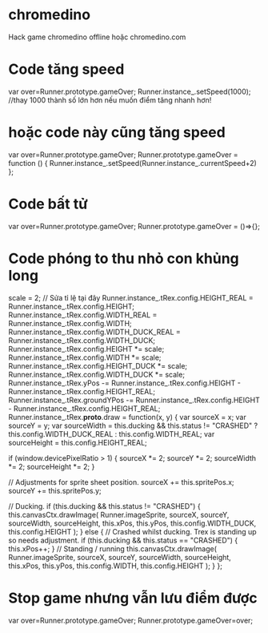 # chromedino 
Hack game chromedino offline hoặc chromedino.com

# Code tăng speed
var over=Runner.prototype.gameOver;
Runner.instance_.setSpeed(1000); //thay 1000 thành số lớn hơn nếu muốn điểm tăng nhanh hơn!
# hoặc code này cũng tăng speed
var over=Runner.prototype.gameOver;
Runner.prototype.gameOver = function ()
{
	Runner.instance_.setSpeed(Runner.instance_.currentSpeed+2)
};
# Code bất tử
var over=Runner.prototype.gameOver;
Runner.prototype.gameOver = ()=>{};
# Code phóng to thu nhỏ con khủng long
scale = 2; // Sửa tỉ lệ tại đây
Runner.instance_.tRex.config.HEIGHT_REAL = Runner.instance_.tRex.config.HEIGHT;
Runner.instance_.tRex.config.WIDTH_REAL = Runner.instance_.tRex.config.WIDTH;
Runner.instance_.tRex.config.WIDTH_DUCK_REAL =
  Runner.instance_.tRex.config.WIDTH_DUCK;
Runner.instance_.tRex.config.HEIGHT *= scale;
Runner.instance_.tRex.config.WIDTH *= scale;
Runner.instance_.tRex.config.HEIGHT_DUCK *= scale;
Runner.instance_.tRex.config.WIDTH_DUCK *= scale;
Runner.instance_.tRex.yPos -=
  Runner.instance_.tRex.config.HEIGHT -
  Runner.instance_.tRex.config.HEIGHT_REAL;
Runner.instance_.tRex.groundYPos -=
  Runner.instance_.tRex.config.HEIGHT -
  Runner.instance_.tRex.config.HEIGHT_REAL;
Runner.instance_.tRex.__proto__.draw = function(x, y) {
  var sourceX = x;
  var sourceY = y;
  var sourceWidth =
    this.ducking && this.status != "CRASHED"
      ? this.config.WIDTH_DUCK_REAL
      : this.config.WIDTH_REAL;
  var sourceHeight = this.config.HEIGHT_REAL;

  if (window.devicePixelRatio > 1) {
    sourceX *= 2;
    sourceY *= 2;
    sourceWidth *= 2;
    sourceHeight *= 2;
  }

  // Adjustments for sprite sheet position.
  sourceX += this.spritePos.x;
  sourceY += this.spritePos.y;

  // Ducking.
  if (this.ducking && this.status != "CRASHED") {
    this.canvasCtx.drawImage(
      Runner.imageSprite,
      sourceX,
      sourceY,
      sourceWidth,
      sourceHeight,
      this.xPos,
      this.yPos,
      this.config.WIDTH_DUCK,
      this.config.HEIGHT
    );
  } else {
    // Crashed whilst ducking. Trex is standing up so needs adjustment.
    if (this.ducking && this.status == "CRASHED") {
      this.xPos++;
    }
    // Standing / running
    this.canvasCtx.drawImage(
      Runner.imageSprite,
      sourceX,
      sourceY,
      sourceWidth,
      sourceHeight,
      this.xPos,
      this.yPos,
      this.config.WIDTH,
      this.config.HEIGHT
    );
  }
};
# Stop game nhưng vẫn lưu điểm được
var over=Runner.prototype.gameOver;
Runner.prototype.gameOver=over;
